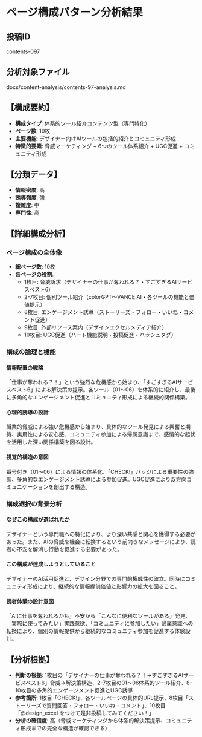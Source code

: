 # ページ構成パターン分析結果

## 投稿ID
contents-097

## 分析対象ファイル
docs/content-analysis/contents-97-analysis.md

## 【構成要約】
- **構成タイプ**: 体系的ツール紹介コンテンツ型（専門特化）
- **ページ数**: 10枚
- **主要機能**: デザイナー向けAIツールの包括的紹介とコミュニティ形成
- **特徴的要素**: 脅威マーケティング + 6つのツール体系紹介 + UGC促進 + コミュニティ形成

## 【分類データ】
- **情報密度**: 高
- **誘導強度**: 強
- **複雑度**: 中
- **専門性**: 高

## 【詳細構成分析】

### ページ構成の全体像
- **総ページ数**: 10枚
- **各ページの役割**:
  - 1枚目: 脅威訴求（デザイナーの仕事が奪われる？・すごすぎるAIサービスベスト6）
  - 2-7枚目: 個別ツール紹介（colorGPT〜VANCE AI・各ツールの機能と価値提示）
  - 8枚目: エンゲージメント誘導（ストーリーズ・フォロー・いいね・コメント促進）
  - 9枚目: 外部リソース案内（デザインエクセルメディア紹介）
  - 10枚目: UGC促進（ハート機能説明・投稿促進・ハッシュタグ）

### 構成の論理と機能

#### 情報配置の戦略
「仕事が奪われる？！」という強烈な危機感から始まり、「すごすぎるAIサービスベスト6」による解決策の提示。各ツール（01〜06）を体系的に紹介し、最後に多角的なエンゲージメント促進とコミュニティ形成による継続的関係構築。

#### 心理的誘導の設計
職業的脅威による強い危機感から始まり、具体的なツール発見による興奮と期待、実用性による安心感、コミュニティ参加による帰属意識まで、感情的な起伏を活用した深い関係構築を図る設計。

#### 視覚的構造の意図
番号付き（01〜06）による情報の体系化、「CHECK!」バッジによる重要性の強調、多角的なエンゲージメント誘導による参加促進。UGC促進により双方向コミュニケーションを創出する構造。

### 構成選択の背景分析

#### なぜこの構成が選ばれたか
デザイナーという専門職への特化により、より深い共感と関心を獲得する必要があった。また、AIの脅威を機会に転換するという前向きなメッセージにより、読者の不安を解消し行動を促進する必要があった。

#### この構成が達成しようとしていること
デザイナーのAI活用促進と、デザイン分野での専門的権威性の確立。同時にコミュニティ形成により、継続的な情報提供価値と影響力の拡大を図ること。

#### 読者体験の設計意図
「AIに仕事を奪われるかも」不安から「こんなに便利なツールがある」発見、「実際に使ってみたい」実践意欲、「コミュニティに参加したい」帰属意識への転換により、個別の情報提供から継続的なコミュニティ参加を促進する体験設計。

## 【分析根拠】
- **判断の根拠**: 1枚目の「デザイナーの仕事が奪われる？！→すごすぎるAIサービスベスト6」脅威→解決策構造、2-7枚目の01〜06体系的ツール紹介、8-10枚目の多角的エンゲージメント促進とUGC誘導
- **参考箇所**: 1枚目「CHECK!」、各ツールページの具体的URL提示、8枚目「ストーリーズで質問回答・フォロー・いいね・コメント」、10枚目「@design_excel をつけて是非投稿してみてください！」
- **分析の確信度**: 高（脅威マーケティングから体系的解決策提示、コミュニティ形成までの完全な構造が確認できる）